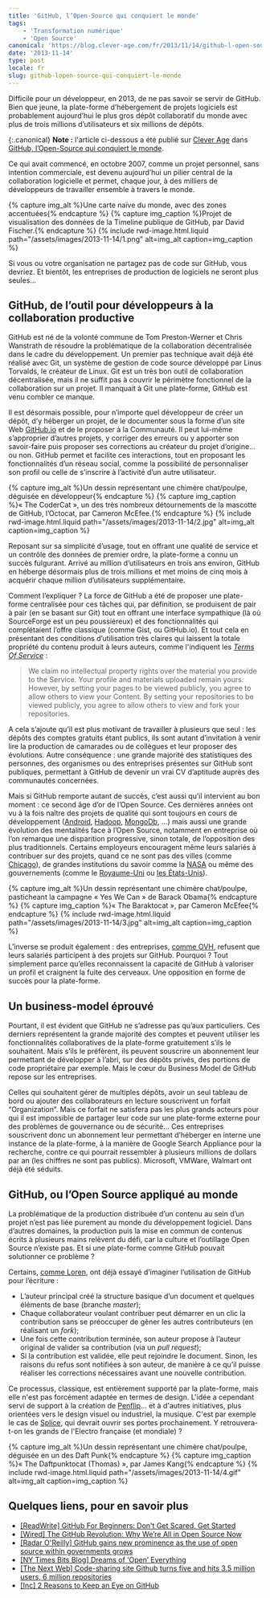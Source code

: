 ```yaml
---
title: 'GitHub, l’Open-Source qui conquiert le monde'
tags:
    - 'Transformation numérique'
    - 'Open Source'
canonical: 'https://blog.clever-age.com/fr/2013/11/14/github-l-open-source-qui-conquiert-le-monde/'
date: '2013-11-14'
type: post
locale: fr
slug: github-lopen-source-qui-conquiert-le-monde
---
```


Difficile pour un développeur, en 2013, de ne pas savoir se servir de GitHub. Bien que jeune, la plate-forme d’hébergement de projets logiciels est probablement aujourd’hui le plus gros dépôt collaboratif du monde avec plus de trois millions d’utilisateurs et six millions de dépôts.

<!-- more -->

{:.canonical}
**Note&nbsp;:** l'article ci-dessous a été publié sur [Clever Age](http://www.clever-age.com/fr/) dans [GitHub, l’Open-Source qui conquiert le monde](https://blog.clever-age.com/fr/2013/11/14/github-l-open-source-qui-conquiert-le-monde/).

Ce qui avait commencé, en octobre 2007, comme un projet personnel, sans intention commerciale, est devenu aujourd’hui un pilier central de la collaboration logicielle et permet, chaque jour, à des milliers de développeurs de travailler ensemble à travers le monde.

{% capture img_alt %}Une carte naïve du monde, avec des zones accentuées{% endcapture %}
{% capture img_caption %}Projet de visualisation des données de la Timeline publique de GitHub, par David Fischer.{% endcapture %}
{% include rwd-image.html.liquid
path="/assets/images/2013-11-14/1.png"
alt=img_alt
caption=img_caption
%}

Si vous ou votre organisation ne partagez pas de code sur GitHub, vous devriez. Et bientôt, les entreprises de production de logiciels ne seront plus seules…

## GitHub, de l’outil pour développeurs à la collaboration productive

GitHub est né de la volonté commune de Tom Preston-Werner et Chris Wanstrath de résoudre la problématique de la collaboration décentralisée dans le cadre du développement. Un premier pas technique avait déjà été réalisé avec Git, un système de gestion de code source développé par Linus Torvalds, le créateur de Linux. Git est un très bon outil de collaboration décentralisée, mais il ne suffit pas à couvrir le périmètre fonctionnel de la collaboration sur un projet. Il manquait à Git une plate-forme, GitHub est venu combler ce manque.

Il est désormais possible, pour n’importe quel développeur de créer un dépôt, d’y héberger un projet, de le documenter sous la forme d’un site Web [GitHub.io](https://pages.github.com/ "GitHub.io, plate-forme d'hébergement associée aux projets GitHub") et de le proposer à la Communauté. Il peut lui-même s’approprier d’autres projets, y corriger des erreurs ou y apporter son savoir-faire puis proposer ses corrections au créateur du projet d’origine… ou non. GitHub permet et facilite ces interactions, tout en proposant les fonctionnalités d’un réseau social, comme la possibilité de personnaliser son profil ou celle de s’inscrire à l’activité d’un autre utilisateur.

{% capture img_alt %}Un dessin représentant une chimère chat/poulpe, déguisée en développeur{% endcapture %}
{% capture img_caption %}&laquo;&nbsp;The CoderCat&nbsp;&raquo;, un des très nombreux détournements de la mascotte de GitHub, l’Octocat, par Cameron McEfee.{% endcapture %}
{% include rwd-image.html.liquid
path="/assets/images/2013-11-14/2.jpg"
alt=img_alt
caption=img_caption
%}

Reposant sur sa simplicité d’usage, tout en offrant une qualité de service et un contrôle des données de premier ordre, la plate-forme a connu un succès fulgurant. Arrivé au million d’utilisateurs en trois ans environ, GitHub en héberge désormais plus de trois millions et met moins de cinq mois à acquérir chaque million d’utilisateurs supplémentaire.

Comment l’expliquer&nbsp;? La force de GitHub a été de proposer une plate-forme centralisée pour ces tâches qui, par définition, se produisent de pair à pair (en se basant sur Git) tout en offrant une interface sympathique (là où SourceForge est un peu poussiéreux) et des fonctionnalités qui complétaient l’offre classique (comme Gist, ou GitHub.io). Et tout cela en présentant des conditions d’utilisation très claires qui laissent la totale propriété du contenu produit à leurs auteurs, comme l'indiquent les [_Terms Of Service_](https://help.github.com/articles/github-terms-of-service/ "GitHub Terms of Service")&nbsp;:

> We claim no intellectual property rights over the material you provide to the Service. Your profile and materials uploaded remain yours. However, by setting your pages to be viewed publicly, you agree to allow others to view your Content. By setting your repositories to be viewed publicly, you agree to allow others to view and fork your repositories.

A cela s’ajoute qu’il est plus motivant de travailler à plusieurs que seul&nbsp;: les dépôts des comptes gratuits étant publics, ils sont autant d’invitation à venir lire la production de camarades ou de collègues et leur proposer des évolutions. Autre conséquence&nbsp;: une grande majorité des statistiques des personnes, des organismes ou des entreprises présentes sur GitHub sont publiques, permettant à GitHub de devenir un vrai CV d’aptitude auprès des communautés concernées.

Mais si GitHub remporte autant de succès, c’est aussi qu’il intervient au bon moment&nbsp;: ce second âge d’or de l’Open Source. Ces dernières années ont vu à la fois naître des projets de qualité qui sont toujours en cours de développement ([Android](https://github.com/android "Profil GitHub pour le projet Android"), [Hadoop](https://github.com/apache/hadoop-common "Dépôt du projet Hadoop Common"), [MongoDb](https://github.com/mongodb/mongo "Dépôt du projet MongoDB"), …) mais aussi une grande évolution des mentalités face à l’Open Source, notamment en entreprise où l’on remarque une disparition progressive, sinon totale, de l’opposition des plus traditionnels. Certains employeurs encouragent même leurs salariés à contribuer sur des projets, quand ce ne sont pas des villes (comme [Chicago](https://github.com/Chicago/ "Profil GitHub de la ville de Chicago")), de grandes institutions du savoir comme la [NASA](https://github.com/nasa "Profil GitHub de la NASA") ou même des gouvernements (comme le [Royaume-Uni](https://github.com/alphagov "Profil GitHub du Royaume-Uni") ou [les États-Unis](https://github.com/unitedstates "Profil GitHub des États-Unis")).

{% capture img_alt %}Un dessin représentant une chimère chat/poulpe, pasticheant la campagne &laquo;&nbsp;Yes We Can&nbsp;&raquo; de Barack Obama{% endcapture %}
{% capture img_caption %}&laquo;&nbsp;The Baraktocat&nbsp;&raquo;, par Cameron McEfee{% endcapture %}
{% include rwd-image.html.liquid
path="/assets/images/2013-11-14/3.jpg"
alt=img_alt
caption=img_caption
%}

L’inverse se produit également&nbsp;: des entreprises, [comme OVH](http://www.ovh.com/fr/a1136.interview-github-octave-klaba-ovh "Interview d"), refusent que leurs salariés participent à des projets sur GitHub. Pourquoi&nbsp;? Tout simplement parce qu’elles reconnaissent la capacité de GitHub à valoriser un profil et craignent la fuite des cerveaux. Une opposition en forme de succès pour la plate-forme.

## Un business-model éprouvé

Pourtant, il est évident que GitHub ne s’adresse pas qu’aux particuliers. Ces derniers représentent la grande majorité des comptes et peuvent utiliser les fonctionnalités collaboratives de la plate-forme gratuitement s’ils le souhaitent. Mais s’ils le préfèrent, ils peuvent souscrire un abonnement leur permettant de développer à l’abri, sur des dépôts privés, des portions de code propriétaire par exemple. Mais le cœur du Business Model de GitHub repose sur les entreprises.

Celles qui souhaitent gérer de multiples dépôts, avoir un seul tableau de bord ou ajouter des collaborateurs en lecture souscrivent un forfait “Organization”. Mais ce forfait ne satisfera pas les plus grands acteurs pour qui il est impossible de partager leur code sur une plate-forme externe pour des problèmes de gouvernance ou de sécurité… Ces entreprises souscrivent donc un abonnement leur permettant d’héberger en interne une instance de la plate-forme, à la manière de Google Search Appliance pour la recherche, contre ce qui pourrait ressembler à plusieurs millions de dollars par an (les chiffres ne sont pas publics). Microsoft, VMWare, Walmart ont déjà été séduits.

## GitHub, ou l’Open Source appliqué au monde

La problématique de la production distribuée d’un contenu au sein d’un projet n’est pas liée purement au monde du développement logiciel. Dans d’autres domaines, la production puis la mise en commun de contenus écrits à plusieurs mains relèvent du défi, car la culture et l’outillage Open Source n’existe pas. Et si une plate-forme comme GitHub pouvait solutionner ce problème&nbsp;?

Certains, [comme Loren](https://www.penflip.com/ "Article de Loren sur la possibilité d'étendre GitHub pour les écrivains"), ont déjà essayé d’imaginer l’utilisation de GitHub pour l’écriture&nbsp;:

* L’auteur principal créé la structure basique d’un document et quelques éléments de base (branche _master_);
* Chaque collaborateur voulant contribuer peut démarrer en un clic la contribution sans se préoccuper de gêner les autres contributeurs (en réalisant un _fork_);
* Une fois cette contribution terminée, son auteur propose à l’auteur original de valider sa contribution (via un _pull request_);
* Si la contribution est validée, elle peut rejoindre le document. Sinon, les raisons du refus sont notifiées à son auteur, de manière à ce qu’il puisse réaliser les corrections nécessaires avant une nouvelle contribution.

Ce processus, classique, est entièrement supporté par la plate-forme, mais elle n'est pas forcément adaptée en termes de design. L'idée a cependant servi de support à la création de [Penflip](https://www.penflip.com/ "Penflip, plate-forme d")… et à d'autres initiatives, plus orientées vers le design visuel ou industriel, la musique. C'est par exemple le cas de [Splice](https://splice.com/ "Splice, plate-forme de production musicale collaborative"), qui devrait ouvrir ses portes prochainement. Y retrouvera-t-on les grands de l'Electro française (et mondiale)&nbsp;?

{% capture img_alt %}Un dessin représentant une chimère chat/poulpe, déguisée en un des Daft Punk{% endcapture %}
{% capture img_caption %}&laquo;&nbsp;The Daftpunktocat (Thomas)&nbsp;&raquo;, par James Kang{% endcapture %}
{% include rwd-image.html.liquid
path="/assets/images/2013-11-14/4.gif"
alt=img_alt
caption=img_caption
%}

## Quelques liens, pour en savoir plus

* [[ReadWrite] GitHub For Beginners: Don't Get Scared, Get Started](//readwrite.com/2013/09/30/understanding-github-a-journey-for-beginners-part-1 "[ReadWrite] GitHub For Beginners: Don")
* [[Wired] The GitHub Revolution: Why We’re All in Open Source Now](http://www.wired.com/2013/03/github/ "[Wired] The GitHub Revolution: Why We’re All in Open Source Now")
* [[Radar O'Reilly] GitHub gains new prominence as the use of open source within governments grows](http://radar.oreilly.com/2013/03/github-government-bureaucat-open-source.html "[Radar O")
* [[NY Times Bits Blog] Dreams of ‘Open’ Everything](http://bits.blogs.nytimes.com/2012/12/28/github-has-big-dreams-for-open-source-software-and-more/?_r=5 "[NY Times Bits Blog] Dreams of ‘Open’ Everything")
* [[The Next Web] Code-sharing site Github turns five and hits 3.5 million users, 6 million repositories](http://thenextweb.com/insider/2013/04/11/code-sharing-site-github-turns-five-and-hits-3-5-million-users-6-million-repositories/ "[The Next Web] Code-sharing site Github turns five and hits 3.5 million users, 6 million repositories")
* [[Inc] 2 Reasons to Keep an Eye on GitHub](http://www.inc.com/magazine/201303/will-bourne/2-reasons-to-keep-an-eye-on-github_pagen_2.html "[Inc] 2 Reasons to Keep an Eye on GitHub")
